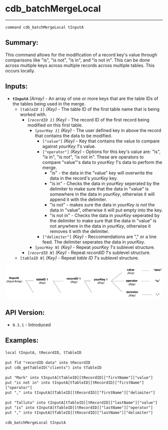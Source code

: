# cdb_batchMergeLocal
---
```
command cdb_batchMergeLocal tInputA
```
## Summary:
This command allows for the modification of a record key's value through comparisons like "is", "is not", "is in", and "is not in". This can be done across multiple keys across multiple records across multiple tables. This occurs locally.

## Inputs:
* **`tInputA`** *(Array)* - An array of one or more keys that are the table IDs of the tables being used in the merge.
    * `[`*`tableID 1`*`]` *(Key)* - The table ID of the first table name that is being worked with.
    	* `[`*`recordID 1`*`]` *(Key)* - The record ID of the first record being modified on this first table.
   			* `[`*`yourKey 1`*`]` *(Key)* - The user defined key in above the record that contains the data to be modified.
   				* `["value"]` *(Key)* - Key that contains the value to compare against *yourKey 1*'s value.
   				* `["operator"]` *(Key)* - Options for this key's value are: "is", "is in", "is not", "is not in". These are operators to compare "value"'s data to *yourKey 1*'s data to perform the merge.
   					* "is" - the data in the "value" key will overwrite the data in the record's *yourKey* key.
   					* "is in" - Checks the data in *yourKey* seperated by the delimiter to make sure that the data in "value" is somewhere in the data in *yourKey*, otherwise it will append it with the delimiter.
   					* "is not" - makes sure the data in *yourKey* *is not* the data in "value", otherwise it will put empty into the key. 
   					* "is not in" - Checks the data in *yourKey* seperated by the delimiter to make sure that the data in "value" is not anywhere in the data in *yourKey*, otherwise it removes it with the delimiter.
				* `["delimiter"]` *(Key)* - Reccomendations are "," or a line feed. The delimiter seperates the data in *yourKey*.
   			* `[`*`yourKey N`*`]` *(Key)* - Repeat *yourKey 1's* sublevel structure.
		* `[`*`recordID N`*`]` *(Key)* - Repeat *recordID 1*'s sublevel structure.
	* `[`*`tableID N`*`]` *(Key)* - Repeat *table ID 1*'s sublevel structure.

![BatchMerge input diagram](../../chartimages/batchMergeInput.png)

## API Version:
* `0.3.1` - Introduced

## Examples:
```
local tInputA, tRecordID, tTableID

put fld "recordID data" into tRecordID
put cdb_getTableID("clients") into tTableID

put "Mark" into tInputA[tTableID][tRecordID]["firstName"]["value"]
put "is not in" into tInputA[tTableID][tRecordID]["firstName"]["operator"]
put "," into tInputA[tTableID][tRecordID]["firstName"]["delimiter"]

put "Talluto" into tInputA[tTableID][tRecordID]["lastName"]["value"]
put "is" into tInputA[tTableID][tRecordID]["lastName"]["operator"]
put "," into tInputA[tTableID][tRecordID]["lastName"]["delimiter"]

cdb_batchMergeLocal tInputA
```
